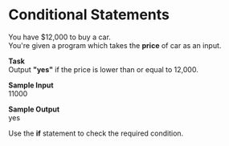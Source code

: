 # Conditional Statements  
You have $12,000 to buy a car.  
You're given a program which takes the **price** of car as an input.  
  
**Task**  
Output **"yes"** if the price is lower than or equal to 12,000.  
  
**Sample Input**  
11000  
  
**Sample Output**  
yes  

Use the **if** statement to check the required condition.

```java

```